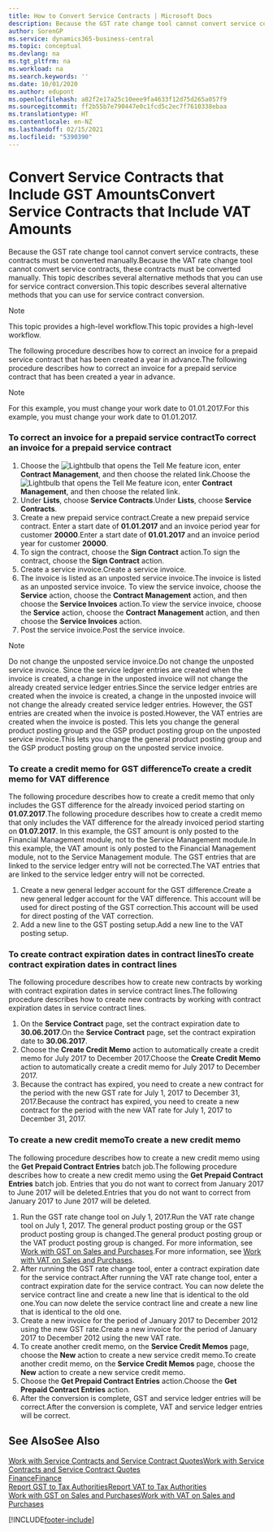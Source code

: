 ```yaml
---
title: How to Convert Service Contracts | Microsoft Docs
description: Because the GST rate change tool cannot convert service contracts, these contracts must be converted manually. This topic describes several alternative methods that you can use for service contract conversion.
author: SorenGP
ms.service: dynamics365-business-central
ms.topic: conceptual
ms.devlang: na
ms.tgt_pltfrm: na
ms.workload: na
ms.search.keywords: ''
ms.date: 10/01/2020
ms.author: edupont
ms.openlocfilehash: a82f2e17a25c10eee9fa4633f12d75d265a057f9
ms.sourcegitcommit: ff2b55b7e790447e0c1fcd5c2ec7f7610338ebaa
ms.translationtype: HT
ms.contentlocale: en-NZ
ms.lasthandoff: 02/15/2021
ms.locfileid: "5390390"
---
```

# <a name="convert-service-contracts-that-include-vat-amounts"></a><span data-ttu-id="eeee5-104">Convert Service Contracts that Include GST Amounts</span><span class="sxs-lookup"><span data-stu-id="eeee5-104">Convert Service Contracts that Include VAT Amounts</span></span>
<span data-ttu-id="eeee5-105">Because the GST rate change tool cannot convert service contracts, these contracts must be converted manually.</span><span class="sxs-lookup"><span data-stu-id="eeee5-105">Because the VAT rate change tool cannot convert service contracts, these contracts must be converted manually.</span></span> <span data-ttu-id="eeee5-106">This topic describes several alternative methods that you can use for service contract conversion.</span><span class="sxs-lookup"><span data-stu-id="eeee5-106">This topic describes several alternative methods that you can use for service contract conversion.</span></span>  

> [!NOTE]  
>  <span data-ttu-id="eeee5-107">This topic provides a high-level workflow.</span><span class="sxs-lookup"><span data-stu-id="eeee5-107">This topic provides a high-level workflow.</span></span>  

 <span data-ttu-id="eeee5-108">The following procedure describes how to correct an invoice for a prepaid service contract that has been created a year in advance.</span><span class="sxs-lookup"><span data-stu-id="eeee5-108">The following procedure describes how to correct an invoice for a prepaid service contract that has been created a year in advance.</span></span>  

> [!NOTE]  
>  <span data-ttu-id="eeee5-109">For this example, you must change your work date to 01.01.2017.</span><span class="sxs-lookup"><span data-stu-id="eeee5-109">For this example, you must change your work date to 01.01.2017.</span></span>  

### <a name="to-correct-an-invoice-for-a-prepaid-service-contract"></a><span data-ttu-id="eeee5-110">To correct an invoice for a prepaid service contract</span><span class="sxs-lookup"><span data-stu-id="eeee5-110">To correct an invoice for a prepaid service contract</span></span>  
1. <span data-ttu-id="eeee5-111">Choose the ![Lightbulb that opens the Tell Me feature](media/ui-search/search_small.png "Tell me what you want to do") icon, enter **Contract Management**, and then choose the related link.</span><span class="sxs-lookup"><span data-stu-id="eeee5-111">Choose the ![Lightbulb that opens the Tell Me feature](media/ui-search/search_small.png "Tell me what you want to do") icon, enter **Contract Management**, and then choose the related link.</span></span>  
2. <span data-ttu-id="eeee5-112">Under **Lists**, choose **Service Contracts**.</span><span class="sxs-lookup"><span data-stu-id="eeee5-112">Under **Lists**, choose **Service Contracts**.</span></span>  
3. <span data-ttu-id="eeee5-113">Create a new prepaid service contract.</span><span class="sxs-lookup"><span data-stu-id="eeee5-113">Create a new prepaid service contract.</span></span> <span data-ttu-id="eeee5-114">Enter a start date of **01.01.2017** and an invoice period year for customer **20000**.</span><span class="sxs-lookup"><span data-stu-id="eeee5-114">Enter a start date of **01.01.2017** and an invoice period year for customer **20000**.</span></span>  
4. <span data-ttu-id="eeee5-115">To sign the contract, choose the **Sign Contract** action.</span><span class="sxs-lookup"><span data-stu-id="eeee5-115">To sign the contract, choose the **Sign Contract** action.</span></span>  
5. <span data-ttu-id="eeee5-116">Create a service invoice.</span><span class="sxs-lookup"><span data-stu-id="eeee5-116">Create a service invoice.</span></span>
6. <span data-ttu-id="eeee5-117">The invoice is listed as an unposted service invoice.</span><span class="sxs-lookup"><span data-stu-id="eeee5-117">The invoice is listed as an unposted service invoice.</span></span> <span data-ttu-id="eeee5-118">To view the service invoice, choose the **Service** action, choose the **Contract Management** action, and then choose the **Service Invoices** action.</span><span class="sxs-lookup"><span data-stu-id="eeee5-118">To view the service invoice, choose the **Service** action, choose the **Contract Management** action, and then choose the **Service Invoices** action.</span></span>  
7. <span data-ttu-id="eeee5-119">Post the service invoice.</span><span class="sxs-lookup"><span data-stu-id="eeee5-119">Post the service invoice.</span></span>  

> [!NOTE]  
>  <span data-ttu-id="eeee5-120">Do not change the unposted service invoice.</span><span class="sxs-lookup"><span data-stu-id="eeee5-120">Do not change the unposted service invoice.</span></span> <span data-ttu-id="eeee5-121">Since the service ledger entries are created when the invoice is created, a change in the unposted invoice will not change the already created service ledger entries.</span><span class="sxs-lookup"><span data-stu-id="eeee5-121">Since the service ledger entries are created when the invoice is created, a change in the unposted invoice will not change the already created service ledger entries.</span></span> <span data-ttu-id="eeee5-122">However, the GST entries are created when the invoice is posted.</span><span class="sxs-lookup"><span data-stu-id="eeee5-122">However, the VAT entries are created when the invoice is posted.</span></span> <span data-ttu-id="eeee5-123">This lets you change the general product posting group and the GSP product posting group on the unposted service invoice.</span><span class="sxs-lookup"><span data-stu-id="eeee5-123">This lets you change the general product posting group and the GSP product posting group on the unposted service invoice.</span></span>  

### <a name="to-create-a-credit-memo-for-vat-difference"></a><span data-ttu-id="eeee5-124">To create a credit memo for GST difference</span><span class="sxs-lookup"><span data-stu-id="eeee5-124">To create a credit memo for VAT difference</span></span>  
<span data-ttu-id="eeee5-125">The following procedure describes how to create a credit memo that only includes the GST difference for the already invoiced period starting on **01.07.2017**.</span><span class="sxs-lookup"><span data-stu-id="eeee5-125">The following procedure describes how to create a credit memo that only includes the VAT difference for the already invoiced period starting on **01.07.2017**.</span></span> <span data-ttu-id="eeee5-126">In this example, the GST amount is only posted to the Financial Management module, not to the Service Management module.</span><span class="sxs-lookup"><span data-stu-id="eeee5-126">In this example, the VAT amount is only posted to the Financial Management module, not to the Service Management module.</span></span> <span data-ttu-id="eeee5-127">The GST entries that are linked to the service ledger entry will not be corrected.</span><span class="sxs-lookup"><span data-stu-id="eeee5-127">The VAT entries that are linked to the service ledger entry will not be corrected.</span></span>  

1. <span data-ttu-id="eeee5-128">Create a new general ledger account for the GST difference.</span><span class="sxs-lookup"><span data-stu-id="eeee5-128">Create a new general ledger account for the VAT difference.</span></span> <span data-ttu-id="eeee5-129">This account will be used for direct posting of the GST correction.</span><span class="sxs-lookup"><span data-stu-id="eeee5-129">This account will be used for direct posting of the VAT correction.</span></span>  
2. <span data-ttu-id="eeee5-130">Add a new line to the GST posting setup.</span><span class="sxs-lookup"><span data-stu-id="eeee5-130">Add a new line to the VAT posting setup.</span></span>  

### <a name="to-create-contract-expiration-dates-in-contract-lines"></a><span data-ttu-id="eeee5-131">To create contract expiration dates in contract lines</span><span class="sxs-lookup"><span data-stu-id="eeee5-131">To create contract expiration dates in contract lines</span></span>  
<span data-ttu-id="eeee5-132">The following procedure describes how to create new contracts by working with contract expiration dates in service contract lines.</span><span class="sxs-lookup"><span data-stu-id="eeee5-132">The following procedure describes how to create new contracts by working with contract expiration dates in service contract lines.</span></span>  

1. <span data-ttu-id="eeee5-133">On the **Service Contract** page, set the contract expiration date to **30.06.2017**.</span><span class="sxs-lookup"><span data-stu-id="eeee5-133">On the **Service Contract** page, set the contract expiration date to **30.06.2017**.</span></span>  
2. <span data-ttu-id="eeee5-134">Choose the **Create Credit Memo** action to automatically create a credit memo for July 2017 to December 2017.</span><span class="sxs-lookup"><span data-stu-id="eeee5-134">Choose the **Create Credit Memo** action to automatically create a credit memo for July 2017 to December 2017.</span></span>  
3. <span data-ttu-id="eeee5-135">Because the contract has expired, you need to create a new contract for the period with the new GST rate for July 1, 2017 to December 31, 2017.</span><span class="sxs-lookup"><span data-stu-id="eeee5-135">Because the contract has expired, you need to create a new contract for the period with the new VAT rate for July 1, 2017 to December 31, 2017.</span></span>  

### <a name="to-create-a-new-credit-memo"></a><span data-ttu-id="eeee5-136">To create a new credit memo</span><span class="sxs-lookup"><span data-stu-id="eeee5-136">To create a new credit memo</span></span>  
<span data-ttu-id="eeee5-137">The following procedure describes how to create a new credit memo using the **Get Prepaid Contract Entries** batch job.</span><span class="sxs-lookup"><span data-stu-id="eeee5-137">The following procedure describes how to create a new credit memo using the **Get Prepaid Contract Entries** batch job.</span></span> <span data-ttu-id="eeee5-138">Entries that you do not want to correct from January 2017 to June 2017 will be deleted.</span><span class="sxs-lookup"><span data-stu-id="eeee5-138">Entries that you do not want to correct from January 2017 to June 2017 will be deleted.</span></span>  

1. <span data-ttu-id="eeee5-139">Run the GST rate change tool on July 1, 2017.</span><span class="sxs-lookup"><span data-stu-id="eeee5-139">Run the VAT rate change tool on July 1, 2017.</span></span> <span data-ttu-id="eeee5-140">The general product posting group or the GST product posting group is changed.</span><span class="sxs-lookup"><span data-stu-id="eeee5-140">The general product posting group or the VAT product posting group is changed.</span></span> <span data-ttu-id="eeee5-141">For more information, see [Work with GST on Sales and Purchases](finance-work-with-vat.md).</span><span class="sxs-lookup"><span data-stu-id="eeee5-141">For more information, see [Work with VAT on Sales and Purchases](finance-work-with-vat.md).</span></span>  
2. <span data-ttu-id="eeee5-142">After running the GST rate change tool, enter a contract expiration date for the service contract.</span><span class="sxs-lookup"><span data-stu-id="eeee5-142">After running the VAT rate change tool, enter a contract expiration date for the service contract.</span></span> <span data-ttu-id="eeee5-143">You can now delete the service contract line and create a new line that is identical to the old one.</span><span class="sxs-lookup"><span data-stu-id="eeee5-143">You can now delete the service contract line and create a new line that is identical to the old one.</span></span>  
3. <span data-ttu-id="eeee5-144">Create a new invoice for the period of January 2017 to December 2012 using the new GST rate.</span><span class="sxs-lookup"><span data-stu-id="eeee5-144">Create a new invoice for the period of January 2017 to December 2012 using the new VAT rate.</span></span>  
4. <span data-ttu-id="eeee5-145">To create another credit memo, on the **Service Credit Memos** page, choose the **New** action to create a new service credit memo.</span><span class="sxs-lookup"><span data-stu-id="eeee5-145">To create another credit memo, on the **Service Credit Memos** page, choose the **New** action to create a new service credit memo.</span></span>  
5. <span data-ttu-id="eeee5-146">Choose the **Get Prepaid Contract Entries** action.</span><span class="sxs-lookup"><span data-stu-id="eeee5-146">Choose the **Get Prepaid Contract Entries** action.</span></span>  
6. <span data-ttu-id="eeee5-147">After the conversion is complete, GST and service ledger entries will be correct.</span><span class="sxs-lookup"><span data-stu-id="eeee5-147">After the conversion is complete, VAT and service ledger entries will be correct.</span></span>  

## <a name="see-also"></a><span data-ttu-id="eeee5-148">See Also</span><span class="sxs-lookup"><span data-stu-id="eeee5-148">See Also</span></span>  
[<span data-ttu-id="eeee5-149">Work with Service Contracts and Service Contract Quotes</span><span class="sxs-lookup"><span data-stu-id="eeee5-149">Work with Service Contracts and Service Contract Quotes</span></span>](service-how-to-create-service-contracts-and-service-contract-quotes.md)  
[<span data-ttu-id="eeee5-150">Finance</span><span class="sxs-lookup"><span data-stu-id="eeee5-150">Finance</span></span>](finance.md)  
[<span data-ttu-id="eeee5-151">Report GST to Tax Authorities</span><span class="sxs-lookup"><span data-stu-id="eeee5-151">Report VAT to Tax Authorities</span></span>](finance-how-report-vat.md)  
[<span data-ttu-id="eeee5-152">Work with GST on Sales and Purchases</span><span class="sxs-lookup"><span data-stu-id="eeee5-152">Work with VAT on Sales and Purchases</span></span>](finance-work-with-vat.md)  


[!INCLUDE[footer-include](includes/footer-banner.md)]